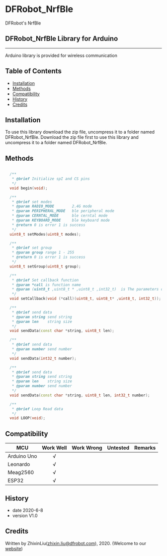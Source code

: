 # DFRobot_NrfBle
DFRobot's NrfBle

## DFRobot_NrfBle Library for Arduino
---------------------------------------------------------
Arduino library is provided for wireless communication

## Table of Contents

* [Installation](#installation)
* [Methods](#methods)
* [Compatibility](#compatibility)
* [History](#history)
* [Credits](#credits)

<snippet>
<content>

## Installation

To use this library download the zip file, uncompress it to a folder named DFRobot_NrfBle.
Download the zip file first to use this library and uncompress it to a folder named DFRobot_NrfBle.

## Methods

```C++

  /**
   * @brief Initialize spI and CS pins
   */
  void begin(void);

  /**
   * @brief set modes
   * @param RADIO_MODE        2.4G mode
   * @param PERIPHERAL_MODE   ble peripheral mode
   * @param CERNTAL_MODE      ble cerntal mode
   * @param KEYBOARD_MODE     ble keyboard mode
   * @return 0 is error 1 is success
   */
  uint8_t setModes(uint8_t modes);

  /**
   * @brief set group
   * @param group range 1 - 255
   * @return 0 is error 1 is success
   */
  uint8_t setGroup(uint8_t group);

  /**
   * @brief Set callback function
   * @param *call is function name
   * @param (uint8_t ,uint8_t * ,uint8_t ,int32_t)  is The parameters of the callback function 
   */
  void setCallback(void (*call)(uint8_t, uint8_t* ,uint8_t, int32_t));

  /**
   * @brief send data
   * @param string send string
   * @param len    string size
   */
  void sendData(const char *string, uint8_t len);

  /**
   * @brief send data
   * @param number send number
   */
  void sendData(int32_t number);

  /**
   * @brief send data
   * @param string send string
   * @param len    string size
   * @param number send number
   */
  void sendData(const char *string, uint8_t len, int32_t number);

  /**
   * @brief Loop Read data
   */
  void LOOP(void);

```
## Compatibility

MCU                | Work Well | Work Wrong | Untested  | Remarks
------------------ | :----------: | :----------: | :---------: | -----
Arduino Uno  |      √       |             |            | 
Leonardo  |      √       |             |            | 
Meag2560 |      √       |             |            | 
ESP32 |      √       |             |            | 

## History

- date 2020-6-8
- version V1.0

## Credits

Written by ZhixinLiu(zhixin.liu@dfrobot.com), 2020. (Welcome to our [website](https://www.dfrobot.com/))